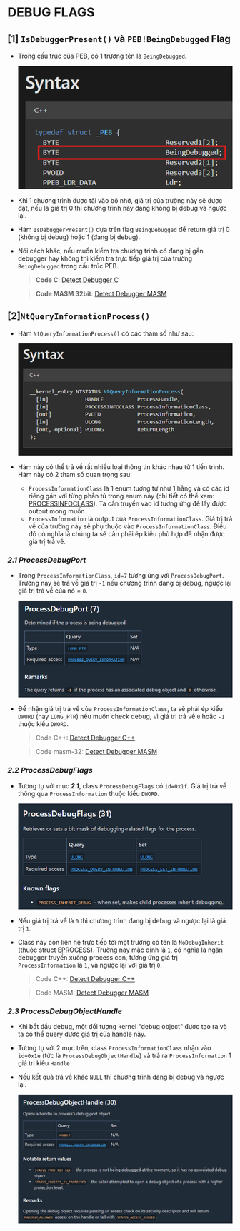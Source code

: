 # DEBUG FLAGS
## **[1] `IsDebuggerPresent()` và `PEB!BeingDebugged` Flag**
- Trong cấu trúc của PEB, có 1 trường tên là `BeingDebugged`.

  ![alt text](../__images__/isdebuggerpresent-1.png)
- Khi 1 chương trình được tải vào bộ nhớ, giá trị của trường này sẽ được đặt, nếu là giá trị 0 thì chương trình này đang không bị debug và ngược lại.
- Hàm `IsDebuggerPresent()` dựa trên flag `BeingDebugged` để return giá trị 0 (không bị debug) hoặc 1 (đang bị debug).
- Nói cách khác, nếu muốn kiểm tra chương trình có đang bị gắn debugger hay không thì kiểm tra trực tiếp giá trị của trường `BeingDebugged` trong cấu trúc PEB.

  > **Code C**: [Detect Debugger C](IsDebuggerPresent/C_language_example/IsDebuggerPresent.c)

  > **Code MASM 32bit**: [Detect Debugger MASM](IsDebuggerPresent/IsDebuggerPresent.asm)

## **[2]`NtQueryInformationProcess()`**
- Hàm `NtQueryInformationProcess()` có các tham số như sau:

  ![alt text](../__images__/ntqueryinformationprocess-1.png)

- Hàm này có thể trả về rất nhiều loại thông tin khác nhau từ 1 tiến trình. Hàm này có 2 tham số quan trọng sau:
  - `ProcessInformationClass` là 1 enum tương tự như 1 hằng và có các id riêng gán với từng phần tử trong enum này (chi tiết có thể xem: [PROCESSINFOCLASS](https://ntdoc.m417z.com/processinfoclass)). Ta cần truyền vào id tương ứng để lấy được output mong muốn
  - `ProcessInformation` là output của `ProcessInformationClass`. Giá trị trả về của trường này sẽ phụ thuộc vào `ProcessInformationClass`. Điều đó có nghĩa là chúng ta sẽ cần phải ép kiểu phù hợp để nhận được giá trị trả về.

### ***2.1 ProcessDebugPort***
- Trong `ProcessInformationClass`, `id=7` tương ứng với `ProcessDebugPort`. Trường này sẽ trả về giá trị `-1` nếu chương trình đang bị debug, ngược lại giá trị trả về của nó = `0`.
  
  ![alt text](../__images__/ntqueryinformationprocess-2.png)

- Để nhận giá trị trả về của `ProcessInformationClass`, ta sẽ phải ép kiểu `DWORD` (hay `LONG_PTR`) nếu muốn check debug, vì giá trị trả về `0` hoặc `-1` thuộc kiểu `DWORD`.

  > Code C++: [Detect Debugger C++](NtQueryInformationProcess/DebugPort/C_language_example/DebugPort/Anti-debug_DebugPort.cpp)

  > Code masm-32: [Detect Debugger MASM](NtQueryInformationProcess/DebugPort/Anti-debug_DebugPort.asm)

### ***2.2 ProcessDebugFlags***
- Tương tự với mục ***2.1***, class `ProcessDebugFlags` có `id=0x1f`. Giá trị trả về thông qua `ProcessInformation` thuộc kiểu `DWORD`.

  ![alt text](../__images__/ntqueryinformationprocess-3.png)

- Nếu giá trị trả về là `0` thì chương trình đang bị debug và ngược lại là giá trị `1`.
- Class này còn liên hệ trực tiếp tới một trường có tên là `NoDebugInherit` (thuộc struct [EPROCESS](https://www.nirsoft.net/kernel_struct/vista/EPROCESS.html)). Trường này mặc định là `1`, có nghĩa là ngăn debugger truyền xuống process con, tương ứng giá trị `ProcessInformation` là `1`, và ngược lại với giá trị `0`.

  > Code C++: [Detect Debugger C++](NtQueryInformationProcess/ProcessDebugFlags/ProcessDebugFlags_C/Anti-debug_ProcessDebugFlags_C.cpp)
  
  > Code MASM: [Detect Debugger MASM](NtQueryInformationProcess/ProcessDebugFlags/ProcessDebugFlags_MASM/ProcessDebugFlags_MASM.asm)

### ***2.3 ProcessDebugObjectHandle***
- Khi bắt đầu debug, một đối tượng kernel "debug object" được tạo ra và ta có thể query được giá trị của handle này.
- Tương tự với 2 mục trên, class `ProcessInformationClass` nhận vào `id=0x1e` (tức là `ProcessDebugObjectHandle`) và trả ra `ProcessInformation` 1 giá trị kiểu `Handle`
- Nếu kết quả trả về khác `NULL` thì chương trình đang bị debug và ngược lại.

  ![alt text](../__images__/ntqueryinformationprocess-4.png)

